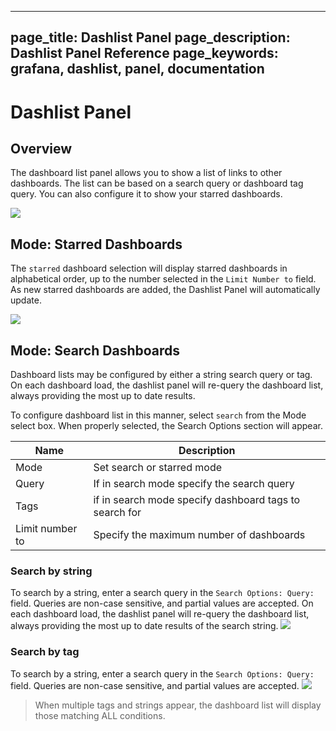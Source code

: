 ----
page_title: Dashlist Panel
page_description: Dashlist Panel Reference
page_keywords: grafana, dashlist, panel, documentation
---

# Dashlist Panel

## Overview

The dashboard list panel allows you to show a list of links to other dashboards. The list can be based on a search query or dashboard tag query. You can also configure it to show your starred
dashboards.

<img class="no-shadow" src="/img/v2/dashboard_list_panels.png">


## Mode: Starred Dashboards

The `starred` dashboard selection will display starred dashboards in alphabetical order, up to the number selected in the `Limit Number to` field. As new starred dashboards are added, the Dashlist Panel will automatically update.

<img class="no-shadow" src="/img/v2/dashboard_list_config_starred.png">


## Mode: Search Dashboards

Dashboard lists may be configured by either a string search query or tag. On each dashboard load, the dashlist panel will re-query the dashboard list, always providing the most up to date results. 

To configure dashboard list in this manner, select `search` from the Mode select box. When properly selected, the Search Options section will appear.

Name | Description
------------ | -------------
Mode | Set search or starred mode
Query | If in search mode specify the search query
Tags | if in search mode specify dashboard tags to search for
Limit number to | Specify the maximum number of dashboards


### Search by string

To search by a string, enter a search query in the `Search Options: Query:` field. Queries are non-case sensitive, and partial values are accepted. On each dashboard load, the dashlist panel will re-query the dashboard list, always providing the most up to date results of the search string. 
<img class="no-shadow" src="/img/v2/dashboard_list_config_string.png">

### Search by tag
To search by a string, enter a search query in the `Search Options: Query:` field. Queries are non-case sensitive, and partial values are accepted. 
<img class="no-shadow" src="/img/v2/dashboard_list_config_tags.png">

> When multiple tags and strings appear, the dashboard list will display those matching ALL conditions. 




